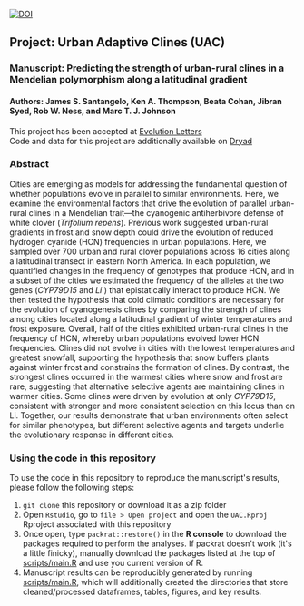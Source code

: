 [![DOI](https://zenodo.org/badge/DOI/10.5281/zenodo.5753368.svg)](https://doi.org/10.5281/zenodo.5753368)

## Project: Urban Adaptive Clines (UAC)
### Manuscript: Predicting the strength of urban-rural clines in a Mendelian polymorphism along a latitudinal gradient
#### Authors: James S. Santangelo, Ken A. Thompson, Beata Cohan, Jibran Syed, Rob W. Ness, and Marc T. J. Johnson

This project has been accepted at [Evolution Letters](https://onlinelibrary.wiley.com/doi/10.1002/evl3.163) <br>
Code and data for this project are additionally available on [Dryad](https://datadryad.org/stash/dataset/doi:10.5061/dryad.4j0zpc87k)

### Abstract

Cities are emerging as models for addressing the fundamental question of
whether populations evolve in parallel to similar environments. Here, we
examine the environmental factors that drive the evolution of parallel
urban-rural clines in a Mendelian trait—the cyanogenic antiherbivore defense
of white clover (*Trifolium repens*). Previous work suggested urban-rural
gradients in frost and snow depth could drive the evolution of reduced
hydrogen cyanide (HCN) frequencies in urban populations. Here, we sampled over
700 urban and rural clover populations across 16 cities along a latitudinal
transect in eastern North America. In each population, we quantified changes
in the frequency of genotypes that produce HCN, and in a subset of the cities
we estimated the frequency of the alleles at the two genes (*CYP79D15* and *Li*
) that epistatically interact to produce HCN. We then tested the hypothesis
that cold climatic conditions are necessary for the evolution of cyanogenesis
clines by comparing the strength of clines among cities located along a
latitudinal gradient of winter temperatures and frost exposure. Overall, half
of the cities exhibited urban-rural clines in the frequency of HCN, whereby
urban populations evolved lower HCN frequencies. Clines did not evolve in
cities with the lowest temperatures and greatest snowfall, supporting the
hypothesis that snow buffers plants against winter frost and constrains the
formation of clines. By contrast, the strongest clines occurred in the warmest
cities where snow and frost are rare, suggesting that alternative selective
agents are maintaining clines in warmer cities. Some clines were driven by
evolution at only *CYP79D15*, consistent with stronger and more consistent
selection on this locus than on Li. Together, our results demonstrate that
urban environments often select for similar phenotypes, but different
selective agents and targets underlie the evolutionary response in different
cities.

### Using the code in this repository

To use the code in this repository to reproduce the manuscript's results, please
follow the following steps:

1. `git clone` this repository or download it as a
zip folder
2. Open `Rstudio`, go to `file > Open project` and open the
`UAC.Rproj` Rproject associated with this repository
3. Once open, type `packrat::restore()` in the **R console** to download the
packages required to perform the analyses. If packrat doesn't work (it's a
little finicky), manually download the packages listed at the top of
[scripts/main.R](scripts/main.R) and use you current version of R.
4. Manuscript results can be reproducibly generated by
running [scripts/main.R](scripts/main.R), which will additionally created the
directories that store cleaned/processed dataframes, tables, figures, and key
results.

